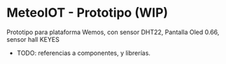 # MeteoIOT - Prototipo (WIP)
Prototipo para plataforma Wemos, con sensor DHT22, Pantalla Oled 0.66, sensor hall KEYES


- TODO: referencias a componentes, y librerías.


